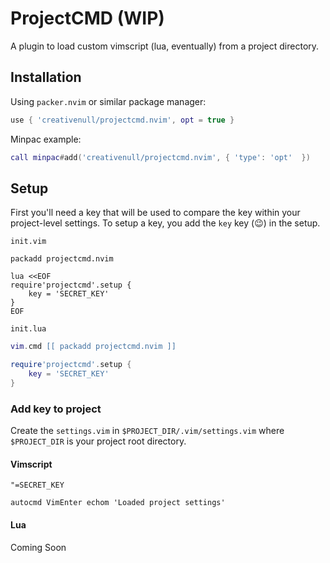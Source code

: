 # ProjectCMD (WIP)

A plugin to load custom vimscript (lua, eventually) from a project directory.

## Installation

Using `packer.nvim` or similar package manager:

```lua
use { 'creativenull/projectcmd.nvim', opt = true }
```

Minpac example:

```lua
call minpac#add('creativenull/projectcmd.nvim', { 'type': 'opt'  })
```

## Setup

First you'll need a key that will be used to compare the key within your project-level settings. To setup a key, you
add the `key` key (😉) in the setup.

`init.vim`

```vim
packadd projectcmd.nvim

lua <<EOF
require'projectcmd'.setup {
    key = 'SECRET_KEY'
}
EOF
```

`init.lua`

```lua
vim.cmd [[ packadd projectcmd.nvim ]]

require'projectcmd'.setup {
    key = 'SECRET_KEY'
}
```

### Add key to project

Create the `settings.vim` in `$PROJECT_DIR/.vim/settings.vim` where `$PROJECT_DIR` is your project root directory.

#### Vimscript

```vim
"=SECRET_KEY

autocmd VimEnter echom 'Loaded project settings'
```

#### Lua

Coming Soon
